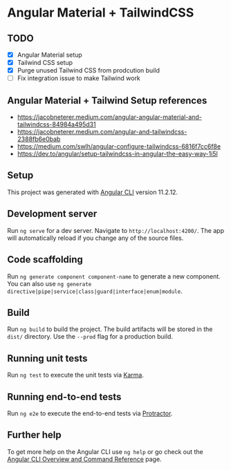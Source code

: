 # Angular Material + TailwindCSS

## TODO

- [x] Angular Material setup
- [x] Tailwind CSS setup
- [x] Purge unused Tailwind CSS from prodcution build
- [ ] Fix integration issue to make Tailwind work

## Angular Material + Tailwind Setup references

- https://jacobneterer.medium.com/angular-angular-material-and-tailwindcss-84984a495d31
- https://jacobneterer.medium.com/angular-and-tailwindcss-2388fb6e0bab
- https://medium.com/swlh/angular-configure-tailwindcss-6816f7cc6f8e
- https://dev.to/angular/setup-tailwindcss-in-angular-the-easy-way-1i5l

## Setup

This project was generated with [Angular CLI](https://github.com/angular/angular-cli) version 11.2.12.

## Development server

Run `ng serve` for a dev server. Navigate to `http://localhost:4200/`. The app will automatically reload if you change any of the source files.

## Code scaffolding

Run `ng generate component component-name` to generate a new component. You can also use `ng generate directive|pipe|service|class|guard|interface|enum|module`.

## Build

Run `ng build` to build the project. The build artifacts will be stored in the `dist/` directory. Use the `--prod` flag for a production build.

## Running unit tests

Run `ng test` to execute the unit tests via [Karma](https://karma-runner.github.io).

## Running end-to-end tests

Run `ng e2e` to execute the end-to-end tests via [Protractor](http://www.protractortest.org/).

## Further help

To get more help on the Angular CLI use `ng help` or go check out the [Angular CLI Overview and Command Reference](https://angular.io/cli) page.
